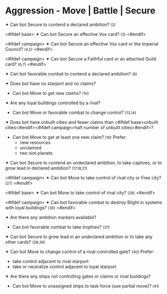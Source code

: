# Aggression - Move | Battle | Secure

✦ <!-- priority=1 --> Can bot Secure to contend a declared ambition? <span style="font-size: 12px;">(2)</span>

<#ifdef base>
✦ <!-- priority=2 --> Can bot Secure an effective Vox card? <span style="font-size: 12px;">(3)</span>
<#endif>

<#ifdef campaign>
✦ <!-- priority=2 --> Can bot Secure an effective Vox card or the Imperial Council? <span style="font-size: 12px;">(4,5)</span>
<#endif>

<#ifdef campaign>
✦ <!-- priority=2.1 --> Can bot Secure a Faithful card or an attached Guild card? <span style="font-size: 12px;">(6,7)</span>
<#endif>

✦ <!-- priority=2.2 --> Can bot favorable combat to contend a declared ambition? <span style="font-size: 12px;">(8)</span>

✦ Does bot have no starport and no claims?

- <!-- priority=3 --> Can bot Move to get new claims? <span style="font-size: 12px;">(10)</span>

✦ Are any loyal buildings controlled by a rival?

- <!-- priority=4 --> Can bot Move or favorable combat to change control? <span style="font-size: 12px;">(13,14)</span>

✦ Does bot have unbuilt cities and fewer claims than <#ifdef base>unbuilt cities<#endif><#ifdef campaign>half number of unbuilt cities<#endif>?

- <!-- priority=5 --> Can bot Move to get at least one new claim? <span style="font-size: 12px;">(16)</span> Prefer:
	- new resources
	- unclaimed
	- two slot planets

✦ <!-- priority=6 --> Can bot Secure to contend an undeclared ambition, to take captives, or to grow lead in declared ambition? <span style="font-size: 12px;">(17,18,21)</span>

<#ifdef campaign>
✦ <!-- priority=10 --> Can bot Move to take control of rival city or Free city? <span style="font-size: 12px;">(27)</span>
<#endif>

<#ifdef base>
✦ <!-- priority=10 --> Can bot Move to take control of rival city? <span style="font-size: 12px;">(28)</span>
<#endif>

<#ifdef campaign>
✦ Can bot favorable combat to destroy Blight in systems with loyal buildings? <span style="font-size: 12px;">(36)</span>
<#endif>

✦ Are there any ambition markers available?

- Can bot favorable combat to take trophies? <span style="font-size: 12px;">(37)</span>

✦ Can bot Secure to grow lead in an undeclared ambition or to take any other cards? <span style="font-size: 12px;">(38,39)</span>

✦ Can bot Move to change control of a rival-controlled gate? <span style="font-size: 12px;">(40)</span> Prefer:

- take control adjacent to rival starport
- take or neutralize control adjacent to loyal starport

✦ Are there any ships not controlling gates or claims or rival buildings?

- Can bot Move to unassigned ships to task force (use partial move)? <span style="font-size: 12px;">(41)</span>

<div class="pagebreak"> </div>
